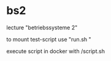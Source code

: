 # bs2
lecture "betriebssysteme 2"

to mount test-script use "run.sh <test-script>"

execute script in docker with /script.sh
